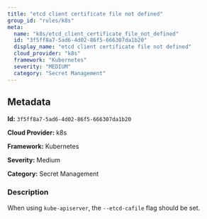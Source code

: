 ```yaml
---
title: "etcd client certificate file not defined"
group_id: "rules/k8s"
meta:
  name: "k8s/etcd_client_certificate_file_not_defined"
  id: "3f5ff8a7-5ad6-4d02-86f5-666307da1b20"
  display_name: "etcd client certificate file not defined"
  cloud_provider: "k8s"
  framework: "Kubernetes"
  severity: "MEDIUM"
  category: "Secret Management"
---
```

## Metadata

**Id:** `3f5ff8a7-5ad6-4d02-86f5-666307da1b20`

**Cloud Provider:** k8s

**Framework:** Kubernetes

**Severity:** Medium

**Category:** Secret Management

### Description

 When using `kube-apiserver`, the `--etcd-cafile` flag should be set.
